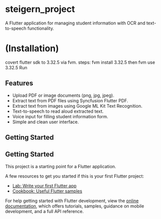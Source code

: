 # steigern_project

A Flutter application for managing student information with OCR and text-to-speech functionality.

# (Installation)

covert flutter sdk to 3.32.5 via fvm.
steps:
fvm install 3.32.5
then 
fvm use 3.32.5
Run

## Features

- Upload PDF or image documents (png, jpg, jpeg).
- Extract text from PDF files using Syncfusion Flutter PDF.
- Extract text from images using Google ML Kit Text Recognition.
- Text-to-speech to read aloud extracted text.
- Voice input for filling student information form.
- Simple and clean user interface.

## Getting Started

## Getting Started

This project is a starting point for a Flutter application.

A few resources to get you started if this is your first Flutter project:

- [Lab: Write your first Flutter app](https://docs.flutter.dev/get-started/codelab)
- [Cookbook: Useful Flutter samples](https://docs.flutter.dev/cookbook)

For help getting started with Flutter development, view the
[online documentation](https://docs.flutter.dev/), which offers tutorials,
samples, guidance on mobile development, and a full API reference.
